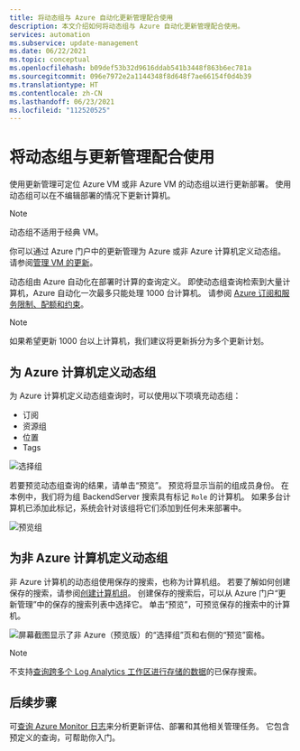 ```yaml
---
title: 将动态组与 Azure 自动化更新管理配合使用
description: 本文介绍如何将动态组与 Azure 自动化更新管理配合使用。
services: automation
ms.subservice: update-management
ms.date: 06/22/2021
ms.topic: conceptual
ms.openlocfilehash: b09def53b32d9616ddab541b3448f863b6ec781a
ms.sourcegitcommit: 096e7972e2a1144348f8d648f7ae66154f0d4b39
ms.translationtype: HT
ms.contentlocale: zh-CN
ms.lasthandoff: 06/23/2021
ms.locfileid: "112520525"
---
```

# <a name="use-dynamic-groups-with-update-management"></a>将动态组与更新管理配合使用

使用更新管理可定位 Azure VM 或非 Azure VM 的动态组以进行更新部署。 使用动态组可以在不编辑部署的情况下更新计算机。

> [!NOTE]
> 动态组不适用于经典 VM。

你可以通过 Azure 门户中的更新管理为 Azure 或非 Azure 计算机定义动态组。 请参阅[管理 VM 的更新](manage-updates-for-vm.md)。

动态组由 Azure 自动化在部署时计算的查询定义。 即使动态组查询检索到大量计算机，Azure 自动化一次最多只能处理 1000 台计算机。 请参阅 [Azure 订阅和服务限制、配额和约束](../../azure-resource-manager/management/azure-subscription-service-limits.md#update-management)。

> [!NOTE]
> 如果希望更新 1000 台以上计算机，我们建议将更新拆分为多个更新计划。 

## <a name="define-dynamic-groups-for-azure-machines"></a>为 Azure 计算机定义动态组

为 Azure 计算机定义动态组查询时，可以使用以下项填充动态组：

* 订阅
* 资源组
* 位置
* Tags

![选择组](./media/configure-groups/select-groups.png)

若要预览动态组查询的结果，请单击“预览”。 预览将显示当前的组成员身份。 在本例中，我们将为组 BackendServer 搜索具有标记 `Role` 的计算机。 如果多台计算机已添加此标记，系统会针对该组将它们添加到任何未来部署中。

![预览组](./media/configure-groups/preview-groups.png)

## <a name="define-dynamic-groups-for-non-azure-machines"></a>为非 Azure 计算机定义动态组

非 Azure 计算机的动态组使用保存的搜索，也称为计算机组。 若要了解如何创建保存的搜索，请参阅[创建计算机组](../../azure-monitor/logs/computer-groups.md#creating-a-computer-group)。 创建保存的搜索后，可以从 Azure 门户“更新管理”中的保存的搜索列表中选择它。 单击“预览”，可预览保存的搜索中的计算机。

![屏幕截图显示了非 Azure（预览版）的“选择组”页和右侧的“预览”窗格。](./media/configure-groups/select-groups-2.png)

> [!NOTE]
> 不支持[查询跨多个 Log Analytics 工作区进行存储的数据](../../azure-monitor/logs/cross-workspace-query.md)的已保存搜索。

## <a name="next-steps"></a>后续步骤

可[查询 Azure Monitor 日志](query-logs.md)来分析更新评估、部署和其他相关管理任务。 它包含预定义的查询，可帮助你入门。
